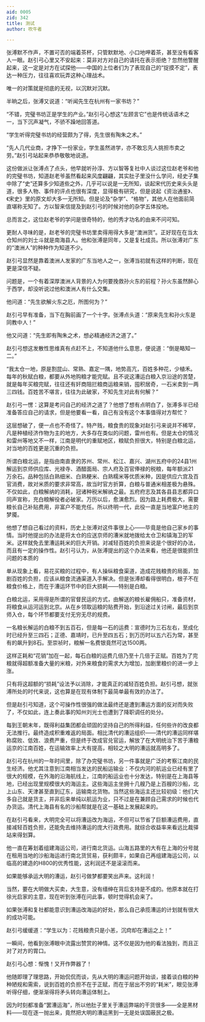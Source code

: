 ```yaml
---
aid: 0005
zid: 342
title: 测试
author: 吹牛者

---
```




  张溥默不作声，不置可否的端着茶杯，只管默默地、小口地呷着茶，甚至没有看客人一眼。赵引弓心里又不安起来：莫非对方对自己的请托在表示拒绝？忽然他警醒起来，这一定是对方在试探他——中国的上位者们为了表现自己的“捉摸不定”，表达一种压力，往往喜欢玩弄这种心理战术。

  唯一的对策就是彻底的无视，以沉默对沉默。

  半晌之后，张溥又说道：“听闻先生在杭州有一家书坊？”

  “不错，完璧书坊正是学生的产业。”赵引弓心想这“左顾言它”也是传统话语术之一，当下沉声凝气，不骄不躁地回答道。

  “学生听得完璧书坊的经营颇为了得，先生很有陶朱之术。”

  “先人几代业商，才挣下一份家业，学生虽然进学，亦不敢忘先人挑担市卖之劳。”赵引弓站起来恭恭敬敬地说道。

  这份做派让张溥点了点头，他早就听孙淳、方以智等复社中人谈过这位赵老爷和他的完璧书坊，知道赵老爷虽然看起来风度翩翩，其实肚子里没什么学问，经史子集中除了“史”还算多少知道些之外，几乎可以说是一无所知，谈起宋代历史来头头是道，很多人物、事件的评点也很有深度，显得极有研究，但是说起《资治通鉴》、《宋史》里的原文却大多一无所知。但是论及“杂学”、“格物”，其他人在他面前简直堪称无知了。方以智来信提及到赵引弓的时候对他的杂学五体投地。

  总而言之，这位赵老爷的学问是很奇特的，他的秀才功名的由来不问可知。

  更耐人寻味的是，赵老爷的完璧书坊里卖得用得大多是“澳洲货”。正好现在在当太仓知州的刘士斗就是南海县人。他和张溥是同年，又是复社成员。所以张溥对广东的“澳洲人”的种种作为知道不少。

  赵引弓显然是靠着澳洲人发家的广东当地人之一，张溥当初就有这样的判断，现在更是深信不疑。

  问题是，一个有着深厚澳洲人背景的人为何要挽救孙火东的前程？孙火东虽然醉心于西学，却没听说过他和澳洲人有什么交集。

  他问道：“先生欲解火东之厄，所图何为？”

  赵引弓早有准备，当下在胸前画了一个十字。张溥点头道：“原来先生和孙火东是同教中人！”

  他又问道：“先生即有陶朱之术，想必精通经济之道了。”

  赵引弓想这发散性思维真有点赶不上，不知道他什么意思，便说道：“倒是略知一二。”

  “我太仓一地，原是割昆山、常熟、嘉定一隅，地势高亢，百姓多种花，少植禾。每年的秋赋白粮，都要从外地购粮才能完赋。且不说这漕运白粮入京沿途的苦楚，就是每年买粮完赋，往往还有奸商阻拦粮商运粮来销，囤积居奇，一石米卖到一两三四钱。百姓苦不堪言，往往为此破家，不知先生对此有何解？”

  赵引弓一愣：这算是考问自己的经济之道了？他想了想有点明白了，张溥多半已经准备答应自己的请求，但是他要看一看，自己有没有这个本事值得对方帮忙？

  这层想破了，便一点也不奇怪了。特产贱，粮食贵的现象对赵引弓来说并不稀罕，凡是种植经济作物为主的地方，大多存在类似的问题，雷州也有。但是太仓的情况和雷州等地又不一样，江南是明代的重赋地区，粮赋负担很大，特别是白粮北运，对当地的百姓更是沉重的负担。

  所谓白粮北运，是指由南直隶的苏州、常州、松江、嘉兴、湖州五府中的24县1州解运到京师供应库、光禄寺、酒醋面局、宗人府及百官俸禄的税粮，每年额派21万余石。品种包括白熟细米、白熟粳米、白熟糯米等优质米种，因是供应六宫及百官消费，故对米质的要求非常高，故当时官方折算，白粮与普通米相差极为悬殊。不仅如此，白粮解纳的消耗，冠诸种税米解纳之最。五府府志及其各县县志都异口同声宣称，充白粮解役者必破家。万历以后，愈演愈烈。因为路上耗费极大，需要粮长自己补贴费用，非富户不能充任。所以终明一代，此役一直是当地富户地主的梦魇。

  他想了想自己看过的资料，历史上张溥对这件事很上心——毕竟是他自己家乡的事情。当时他提出的办法是将太仓的应送京师的漕米就地拨给太仓卫和镇海卫的军米。这样就免去里漕运耗米的巨大开销。对减轻百姓的负担来说是个很好的办法，而且有一定的操作性。赵引弓认为，从张溥提出的这个办法来看，他还是很能抓住问题的本质的

  单从现象上看，易花买粮的过程中，有人操纵粮食渠道，造成花贱粮贵的局面，加剧百姓的负担，应该从粮食流通渠道入手解决。但是张溥却看得很明白，根子不在粮食价格上，而在于漕运环节中的巨大损耗——特别是白粮。

  白粮北运，采用得是所谓的官督民运的方式，由解送的粮长雇佣船只，准备资材，将粮食从运河运到北京。从在乡领取运粮的贴费开始，到沿途过关讨闸，最后到京师入仓，每个环节都要支付无穷无尽的规费。

  一名粮长解运的白粮不到五百石，但是每一石的运费：宣德时为三石左右，至成化时已经升至三四石；正德、嘉靖时，已升至四五石；到万历时以五六石为常，甚至有的飙升到8石。至崇祯时，粮解一名费银竟然可达1500两。

  这样正耗和“花销”加在一起，每石白粮的运费几倍乃至十几倍于正赋。百姓为了完粮就得超额准备大量的米粮，对外来粮食的需求大为增加，加剧里粮价的进一步上涨。

  只有将这超额的“损耗”设法予以消除，才能真正的减轻百姓负担。赵引弓想，就张溥所处的时代来说，这也算是在现有体制下最简单最有效的办法了。

  但是赵引弓知道，这个可操作性很强的做法最终还是遭到漕运方面的反对而失败了，不仅如此，连上奏此事的知州刘光士也遭到了降职调任的处分。

  每到王朝末年，既得利益集团都会顽固的坚持自己的所得利益，任何些许的改良都无法推行。最终造成积重难返的局面。相比清代的漕运组织——清代的漕运同样堪称腐败、低效、浪费严重，但是终于改成官兑官运，解放了在大明统治下苦于漕粮运京的江南百姓，在运输效率上大有提高，相较之大明的漕运就高明多了。

  赵引弓在杭州的一年时间里，除了办完璧书坊，另一件事就是广泛的考察江南的民生经济。他尤其注意到江南相当发达的民船运输业：不仅内河的航运业已经有里了很大的规模，在外海的沿海航线上，江南的船运业也十分发达，特别是在上海县等地，已经出现里规模很大的海运主。这些海运主坐拥十几艘乃是上百艘的沙船，北上山东、天津甚至直到辽东，运输南北货物。当然这些海运主还比较初级：他们大多自己就是货主，并非后来单纯以航运为业，只不过是在兼顾自己需求的时候也代办货运。清代上海县有名的沙船帮就是在这一基础上发展起来的。

  在赵引弓看来，大明完全可以将漕运改为海运，不但可以节省了巨额漕运费用，直接减轻百姓负担，还能免去维持漕运的庞大行政费用。就综合收益率来看远比裁驿站来得划算。

  他一直在筹划着组建海运公司，进行南北货运。山海五路里的大有在上海的分号就在租用当地的沙船海运进行南北货贸易，获利颇丰，如果自己再组建海运公司，以临高的建造的H800的优秀性能，这利润还不是滚滚而来。

  如果能够承运大明的漕运，赵引弓做梦都要笑出声来。这利润！

  当然，要在大明做大买卖，大生意，没有缙绅在背后支持是不成的。他原本就在打徐光启家的主意，现在听到张溥在问此事，顿时觉得机会来了。

  如果张溥和复社都能意识到漕运改海运的好处，那么自己承揽漕运的计划就有很大的成功可能。

  赵引弓缓缓道：“学生以为：花贱粮贵只是小恙，沉疴却在漕运之上！”

  一瞬间，他看到张溥眼中流露出赞赏的神情。这不仅是因为他的看法独到，而且正对了对方的胃口。

  赵引弓心想：惭愧！又开作弊器了！

  他随即理了理思路，开始侃侃而谈，先从大明的漕运问题开始谈，接着谈白粮的种种陋规和需索，说到百姓的负担不在于正赋，而在于层出不穷的“耗米”，眼见张溥听得仔细，便渐渐得将矛头转向漕运体制上。

  因为时刻都准备“罢漕运海”，所以他肚子里关于漕运弊端的干货很多——全是黑材料——现在逐一抛出来，竟然把大明的漕运黑到一无是处误国蔽民之极。



